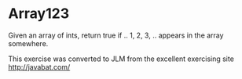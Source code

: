 
# Array123 #
Given an array of ints, return true if .. 1, 2, 3, .. appears in the array somewhere.

This exercise was converted to JLM from the excellent exercising site http://javabat.com/

